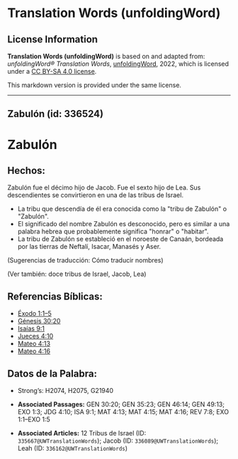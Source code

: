 # Translation Words (unfoldingWord)

## License Information

**Translation Words (unfoldingWord)** is based on and adapted from: _unfoldingWord® Translation Words_, [unfoldingWord](https://unfoldingword.org/utw), 2022, which is licensed under a [CC BY-SA 4.0 license](https://creativecommons.org/licenses/by-sa/4.0/legalcode.en).

This markdown version is provided under the same license.



--------------------------------

## Zabulón (id: 336524)

Zabulón
=======

Hechos:
-------

Zabulón fue el décimo hijo de Jacob. Fue el sexto hijo de Lea. Sus descendientes se convirtieron en una de las tribus de Israel.

* La tribu que descendía de él era conocida como la "tribu de Zabulón" o "Zabulón".
* El significado del nombre Zabulón es desconocido, pero es similar a una palabra hebrea que probablemente significa "honrar" o "habitar".
* La tribu de Zabulón se estableció en el noroeste de Canaán, bordeada por las tierras de Neftalí, Isacar, Manasés y Aser.

(Sugerencias de traducción: Cómo traducir nombres)

(Ver también: doce tribus de Israel, Jacob, Lea)

Referencias Bíblicas:
---------------------

* [Éxodo 1:1–5](https://ref.ly/Exod1:1-Exod1:5)
* [Génesis 30:20](https://ref.ly/Gen30:20)
* [Isaías 9:1](https://ref.ly/Isa9:1)
* [Jueces 4:10](https://ref.ly/Judg4:10)
* [Mateo 4:13](https://ref.ly/Matt4:13)
* [Mateo 4:16](https://ref.ly/Matt4:16)

Datos de la Palabra:
--------------------

* Strong’s: H2074, H2075, G21940

* **Associated Passages:** GEN 30:20; GEN 35:23; GEN 46:14; GEN 49:13; EXO 1:3; JDG 4:10; ISA 9:1; MAT 4:13; MAT 4:15; MAT 4:16; REV 7:8; EXO 1:1–EXO 1:5
* **Associated Articles:** 12 Tribus de Israel (ID: `335667@UWTranslationWords`); Jacob (ID: `336089@UWTranslationWords`); Leah (ID: `336162@UWTranslationWords`)

